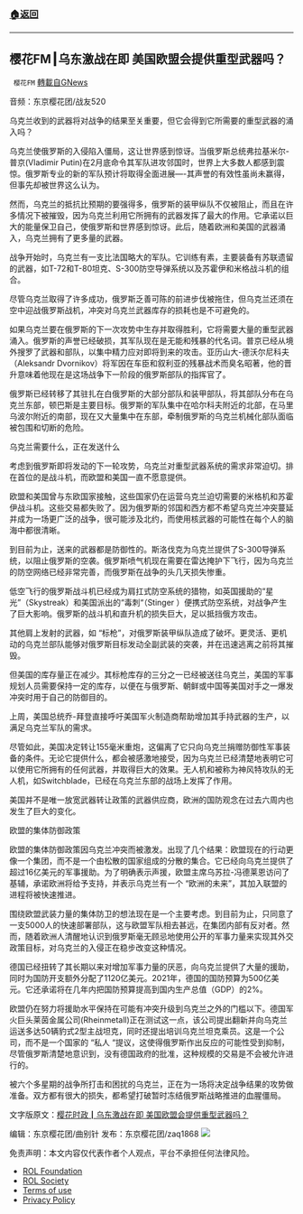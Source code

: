 ###  [:house:返回](README.md)
---


## 樱花FM┃乌东激战在即 美国欧盟会提供重型武器吗？
` 樱花FM` [轉載自GNews](https://gnews.org/zh-hans/2447075/)

音频：东京樱花团/战友520
  
乌克兰收到的武器将对战争的结果至关重要，但它会得到它所需要的重型武器的涌入吗？
 
乌克兰使俄罗斯的入侵陷入僵局，这让世界感到惊讶。当俄罗斯总统弗拉基米尔-普京(Vladimir Putin)在2月底命令其军队进攻邻国时，世界上大多数人都感到震惊。俄罗斯专业的新的军队预计将取得全面进展—-其声誉的有效性虽尚未赢得，但事先却被世界这么认为。
 
然而，乌克兰的抵抗比预期的要强得多，俄罗斯的装甲纵队不仅被阻止，而且在许多情况下被摧毁，因为乌克兰利用它所拥有的武器发挥了最大的作用。它承诺以巨大的能量保卫自己，使俄罗斯和世界感到惊讶。此后，随着欧洲和美国的武器涌入，乌克兰拥有了更多量的武器。
 
战争开始时，乌克兰有一支比法国略大的军队。它训练有素，主要装备有苏联遗留的武器，如T-72和T-80坦克、S-300防空导弹系统以及苏霍伊和米格战斗机的组合。
 
尽管乌克兰取得了许多成功，俄罗斯乏善可陈的前进步伐被拖住，但乌克兰还须在空中迎战俄罗斯战机，冲突对乌克兰武器库存的损耗也是不可避免的。
 
如果乌克兰要在俄罗斯的下一次攻势中生存并取得胜利，它将需要大量的重型武器涌入。俄罗斯的声誉已经破损，其军队现在是无能和残暴的代名词。普京已经从境外搜罗了武器和部队，以集中精力应对即将到来的攻击。亚历山大-德沃尔尼科夫（Aleksandr Dvornikov）将军因在车臣和叙利亚的残暴战术而臭名昭著，他的晋升意味着他现在是这场战争下一阶段的俄罗斯部队的指挥官了。
 
俄罗斯已经转移了其驻扎在白俄罗斯的大部分部队和装甲部队，将其部队分布在乌克兰东部，顿巴斯是主要目标。俄罗斯的军队集中在哈尔科夫附近的北部，在马里乌波尔附近的南部，现在又大量集中在东部，牵制俄罗斯的乌克兰机械化部队面临被包围和切断的危险。
 
乌克兰需要什么，正在发送什么
 
考虑到俄罗斯即将发动的下一轮攻势，乌克兰对重型武器系统的需求非常迫切。排在首位的是战斗机，而欧盟和美国一直不愿意提供。
 
欧盟和美国曾与东欧国家接触，这些国家仍在运营乌克兰迫切需要的米格机和苏霍伊战斗机。这些交易都失败了。因为俄罗斯的邻国和西方都不希望乌克兰冲突蔓延并成为一场更广泛的战争，很可能涉及北约，而使用核武器的可能性在每个人的脑海中都很清晰。
 
到目前为止，送来的武器都是防御性的。斯洛伐克为乌克兰提供了S-300导弹系统，以阻止俄罗斯的空袭。俄罗斯喷气机现在需要在雷达掩护下飞行，因为乌克兰的防空网络已经非常完善，而俄罗斯在战争的头几天损失惨重。
 
低空飞行的俄罗斯战斗机已经成为肩扛式防空系统的猎物，如英国援助的“星光”（Skystreak）和美国派出的“毒刺“（Stinger ）便携式防空系统，对战争产生了巨大影响。俄罗斯的战斗机和直升机的损失巨大，足以抵挡俄方攻击。
 
其他肩上发射的武器，如 “标枪”，对俄罗斯装甲纵队造成了破坏。更灵活、更机动的乌克兰部队能够对俄罗斯目标发动全副武装的突袭，并在迅速逃离之前将其摧毁。
 
但美国的库存量正在减少。其标枪库存的三分之一已经被送往乌克兰，美国的军事规划人员需要保持一定的库存，以便在与俄罗斯、朝鲜或中国等美国对手之一爆发冲突时用于自己的防御目的。
 
上周，美国总统乔-拜登直接呼吁美国军火制造商帮助增加其手持武器的生产，以满足乌克兰军队的需求。
 
尽管如此，美国决定转让155毫米重炮，这偏离了它只向乌克兰捐赠防御性军事装备的条件。无论它提供什么，都会被感激地接受，因为乌克兰已经清楚地表明它可以使用它所拥有的任何武器，并取得巨大的效果。无人机和被称为神风特攻队的无人机，如Switchblade，已经在乌克兰东部的战场上发挥了作用。
 
美国并不是唯一放宽武器转让政策的武器供应商，欧洲的国防观念在过去六周内也发生了巨大的变化。
 
欧盟的集体防御政策
 
欧盟的集体防御政策因乌克兰冲突而被激发。出现了几个结果：欧盟现在的行动更像一个集团，而不是一个由松散的国家组成的分散的集合。它已经向乌克兰提供了超过16亿美元的军事援助。为了明确表示声援，欧盟主席乌苏拉-冯德莱恩访问了基辅，承诺欧洲将给予支持，并表示乌克兰有一个 “欧洲的未来”，其加入联盟的进程将被快速推进。
 
围绕欧盟武装力量的集体防卫的想法现在是一个主要考虑。到目前为止，只同意了一支5000人的快速部署部队，这与欧盟军队相去甚远，在集团内部有反对者。然而，随着欧洲人清醒地认识到俄罗斯毫无顾忌地使用公开的军事力量来实现其外交政策目标，对乌克兰的入侵正在稳步改变这种情况。
 
德国已经扭转了其长期以来对增加军事力量的厌恶，向乌克兰提供了大量的援助，同时为国防开支额外分配了1120亿美元。2021年，德国的国防预算为500亿美元。它还承诺将在几年内把国防预算提高到国内生产总值（GDP）的2%。
 
欧盟仍在努力将援助水平保持在可能有冲突升级到乌克兰之外的门槛以下。德国军火巨头莱茵金属公司(Rheinmetall)正在测试这一点，该公司提出翻新并向乌克兰运送多达50辆豹式2型主战坦克，同时还提出培训乌克兰坦克乘员。这是一个公司，而不是一个国家的 “私人 “提议，这使得俄罗斯作出反应的可能性受到抑制，尽管俄罗斯清楚地意识到，没有德国政府的批准，这种规模的交易是不会被允许进行的。
 
被六个多星期的战争所打击和困扰的乌克兰，正在为一场将决定战争结果的攻势做准备。双方都有很大的损失，都希望打破暂时冻结俄罗斯战略推进的血腥僵局。
 
文字版原文：[樱花时政┃乌东激战在即 美国欧盟会提供重型武器吗？](https://gnews.org/zh-hans/2367245/)
 
编辑：东京樱花团/曲别针
发布：东京樱花团/zaq1868
 ![](https://assets.gnews.org/wp-content/uploads/2022/05/18B09338-07A4-435B-8396-FBF30C5ECE94-1.jpeg) 

免责声明：本文内容仅代表作者个人观点，平台不承担任何法律风险。
  
- [ROL Foundation](https://rolfoundation.org/)
- [ROL Society](https://rolsociety.org/)
- [Terms of use](https://gnews.org/terms-of-use-3/)
- [Privacy Policy](https://gnews.org/privacy-policy/)
